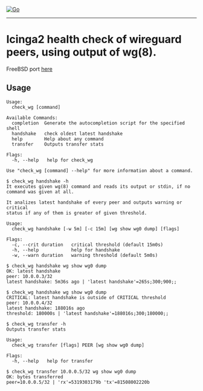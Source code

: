 [![Go](https://github.com/dsh2dsh/check_wg/actions/workflows/go.yml/badge.svg)](https://github.com/dsh2dsh/check_wg/actions/workflows/go.yml)

-------------------------------------------------------------------------------

# Icinga2 health check of wireguard peers, using output of wg(8).

FreeBSD port [here](https://github.com/dsh2dsh/freebsd-ports/tree/master/net-mgmt/check_wg)

## Usage

```
Usage:
  check_wg [command]

Available Commands:
  completion  Generate the autocompletion script for the specified shell
  handshake   check oldest latest handshake
  help        Help about any command
  transfer    Outputs transfer stats

Flags:
  -h, --help   help for check_wg

Use "check_wg [command] --help" for more information about a command.
```

```
$ check_wg handshake -h
It executes given wg(8) command and reads its output or stdin, if no
command was given at all.

It analizes latest handshake of every peer and outputs warning or critical
status if any of them is greater of given threshold.

Usage:
  check_wg handshake [-w 5m] [-c 15m] [wg show wg0 dump] [flags]

Flags:
  -c, --crit duration   critical threshold (default 15m0s)
  -h, --help            help for handshake
  -w, --warn duration   warning threshold (default 5m0s)

$ check_wg handshake wg show wg0 dump
OK: latest handshake
peer: 10.0.0.3/32
latest handshake: 5m36s ago | 'latest handshake'=265s;300;900;;

$ check_wg handshake wg show wg0 dump
CRITICAL: latest handshake is outside of CRITICAL threshold
peer: 10.0.0.4/32
latest handshake: 188016s ago
threshold: 180000s | 'latest handshake'=188016s;300;180000;;
```

```
$ check_wg transfer -h
Outputs transfer stats

Usage:
  check_wg transfer [flags] PEER [wg show wg0 dump]

Flags:
  -h, --help   help for transfer

$ check_wg transfer 10.0.0.5/32 wg show wg0 dump
OK: bytes transferred
peer=10.0.0.5/32 | 'rx'=5319303179b 'tx'=81508002220b
```
